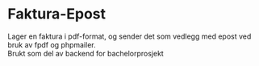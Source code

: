 # Faktura-Epost

Lager en faktura i pdf-format, og sender det som vedlegg med epost ved bruk av fpdf og phpmailer.  
Brukt som del av backend for bachelorprosjekt
